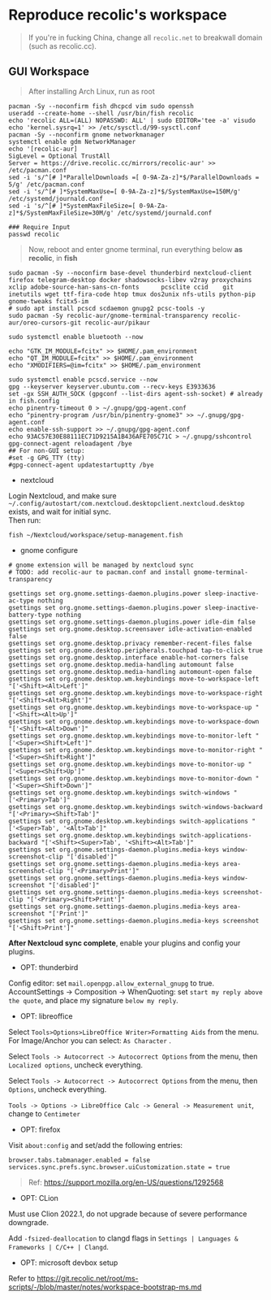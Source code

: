 # Reproduce recolic's workspace

> If you're in fucking China, change all `recolic.net` to breakwall domain (such as recolic.cc). 

## GUI Workspace

> After installing Arch Linux, run as root

```
pacman -Sy --noconfirm fish dhcpcd vim sudo openssh
useradd --create-home --shell /usr/bin/fish recolic
echo 'recolic ALL=(ALL) NOPASSWD: ALL' | sudo EDITOR='tee -a' visudo
echo 'kernel.sysrq=1' >> /etc/sysctl.d/99-sysctl.conf 
pacman -Sy --noconfirm gnome networkmanager
systemctl enable gdm NetworkManager
echo '[recolic-aur]
SigLevel = Optional TrustAll
Server = https://drive.recolic.cc/mirrors/recolic-aur' >> /etc/pacman.conf
sed -i 's/^[# ]*ParallelDownloads =[ 0-9A-Za-z]*$/ParallelDownloads = 5/g' /etc/pacman.conf
sed -i 's/^[# ]*SystemMaxUse=[ 0-9A-Za-z]*$/SystemMaxUse=150M/g' /etc/systemd/journald.conf
sed -i 's/^[# ]*SystemMaxFileSize=[ 0-9A-Za-z]*$/SystemMaxFileSize=30M/g' /etc/systemd/journald.conf

### Require Input
passwd recolic

```

> Now, reboot and enter gnome terminal, run everything below **as recolic**, in **fish**

```
sudo pacman -Sy --noconfirm base-devel thunderbird nextcloud-client firefox telegram-desktop docker shadowsocks-libev v2ray proxychains xclip adobe-source-han-sans-cn-fonts      pcsclite ccid    git inetutils wget ttf-fira-code htop tmux dos2unix nfs-utils python-pip gnome-tweaks fcitx5-im
# sudo apt install pcscd scdaemon gnupg2 pcsc-tools -y
sudo pacman -Sy recolic-aur/gnome-terminal-transparency recolic-aur/oreo-cursors-git recolic-aur/pikaur

sudo systemctl enable bluetooth --now

echo "GTK_IM_MODULE=fcitx" >> $HOME/.pam_environment
echo "QT_IM_MODULE=fcitx" >> $HOME/.pam_environment
echo "XMODIFIERS=@im=fcitx" >> $HOME/.pam_environment

sudo systemctl enable pcscd.service --now
gpg --keyserver keyserver.ubuntu.com --recv-keys E3933636
set -gx SSH_AUTH_SOCK (gpgconf --list-dirs agent-ssh-socket) # already in fish.config
echo pinentry-timeout 0 > ~/.gnupg/gpg-agent.conf
echo "pinentry-program /usr/bin/pinentry-gnome3" >> ~/.gnupg/gpg-agent.conf
echo enable-ssh-support >> ~/.gnupg/gpg-agent.conf
echo 93AC57E30E88111EC71D9215A1B436AFE705C71C > ~/.gnupg/sshcontrol
gpg-connect-agent reloadagent /bye
## For non-GUI setup: 
#set -g GPG_TTY (tty)
#gpg-connect-agent updatestartuptty /bye
```

- nextcloud

Login Nextcloud, and make sure `~/.config/autostart/com.nextcloud.desktopclient.nextcloud.desktop` exists, and wait for initial sync.   
Then run: 

```
fish ~/Nextcloud/workspace/setup-management.fish
```

- gnome configure

```
# gnome extension will be managed by nextcloud sync
# TODO: add recolic-aur to pacman.conf and install gnome-terminal-transparency

gsettings set org.gnome.settings-daemon.plugins.power sleep-inactive-ac-type nothing
gsettings set org.gnome.settings-daemon.plugins.power sleep-inactive-battery-type nothing
gsettings set org.gnome.settings-daemon.plugins.power idle-dim false
gsettings set org.gnome.desktop.screensaver idle-activation-enabled false
gsettings set org.gnome.desktop.privacy remember-recent-files false
gsettings set org.gnome.desktop.peripherals.touchpad tap-to-click true
gsettings set org.gnome.desktop.interface enable-hot-corners false
gsettings set org.gnome.desktop.media-handling automount false
gsettings set org.gnome.desktop.media-handling automount-open false
gsettings set org.gnome.desktop.wm.keybindings move-to-workspace-left "['<Shift><Alt>Left']"
gsettings set org.gnome.desktop.wm.keybindings move-to-workspace-right "['<Shift><Alt>Right']"
gsettings set org.gnome.desktop.wm.keybindings move-to-workspace-up "['<Shift><Alt>Up']"
gsettings set org.gnome.desktop.wm.keybindings move-to-workspace-down "['<Shift><Alt>Down']"
gsettings set org.gnome.desktop.wm.keybindings move-to-monitor-left "['<Super><Shift>Left']"
gsettings set org.gnome.desktop.wm.keybindings move-to-monitor-right "['<Super><Shift>Right']"
gsettings set org.gnome.desktop.wm.keybindings move-to-monitor-up "['<Super><Shift>Up']"
gsettings set org.gnome.desktop.wm.keybindings move-to-monitor-down "['<Super><Shift>Down']"
gsettings set org.gnome.desktop.wm.keybindings switch-windows "['<Primary>Tab']"
gsettings set org.gnome.desktop.wm.keybindings switch-windows-backward "['<Primary><Shift>Tab']"
gsettings set org.gnome.desktop.wm.keybindings switch-applications "['<Super>Tab', '<Alt>Tab']"
gsettings set org.gnome.desktop.wm.keybindings switch-applications-backward "['<Shift><Super>Tab', '<Shift><Alt>Tab']"
gsettings set org.gnome.settings-daemon.plugins.media-keys window-screenshot-clip "['disabled']"
gsettings set org.gnome.settings-daemon.plugins.media-keys area-screenshot-clip "['<Primary>Print']"
gsettings set org.gnome.settings-daemon.plugins.media-keys window-screenshot "['disabled']"
gsettings set org.gnome.settings-daemon.plugins.media-keys screenshot-clip "['<Primary><Shift>Print']"
gsettings set org.gnome.settings-daemon.plugins.media-keys area-screenshot "['Print']"
gsettings set org.gnome.settings-daemon.plugins.media-keys screenshot "['<Shift>Print']"
```

**After Nextcloud sync complete**, enable your plugins and config your plugins.

- OPT: thunderbird

Config editor: set `mail.openpgp.allow_external_gnupg` to true.   
AccountSettings -> Composition -> WhenQuoting: set `start my reply above the quote`, and place my signature `below my reply`. 

- OPT: libreoffice

Select `Tools>Options>LibreOffice Writer>Formatting Aids` from the menu. For Image/Anchor you can select: `As Character` .

Select `Tools -> Autocorrect -> Autocorrect Options` from the menu, then `Localized options`, uncheck everything. 

Select `Tools -> Autocorrect -> Autocorrect Options` from the menu, then `Options`, uncheck everything. 

`Tools -> Options -> LibreOffice Calc -> General -> Measurement unit`, change to `Centimeter`

- OPT: firefox

Visit `about:config` and set/add the following entries: 

```
browser.tabs.tabmanager.enabled = false
services.sync.prefs.sync.browser.uiCustomization.state = true
```

> Ref: <https://support.mozilla.org/en-US/questions/1292568>

- OPT: CLion

Must use Clion 2022.1, do not upgrade because of severe performance downgrade.

Add `-fsized-deallocation` to clangd flags in `Settings | Languages & Frameworks | C/C++ | Clangd`.

- OPT: microsoft devbox setup

Refer to <https://git.recolic.net/root/ms-scripts/-/blob/master/notes/workspace-bootstrap-ms.md>

